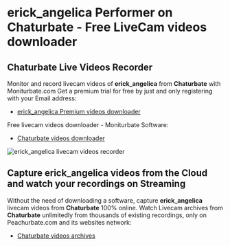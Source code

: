 # erick_angelica Performer on Chaturbate - Free LiveCam videos downloader

## Chaturbate Live Videos Recorder

Monitor and record livecam videos of **erick_angelica** from **Chaturbate** with Moniturbate.com
Get a premium trial for free by just and only registering with your Email address:
* [erick_angelica Premium videos downloader](https://moniturbate.com/request-demo-licence-key.html)

Free livecam videos downloader - Moniturbate Software:
* [Chaturbate videos downloader](https://moniturbate.com/moniturbate-download-software.html)

![erick_angelica livecam videos recorder](https://peachurnet.com/templates/moniturbate-software.png)


## Capture erick_angelica videos from the Cloud and watch your recordings on Streaming

Without the need of downloading a software, capture **erick_angelica** livecam videos from **Chaturbate** 100% online.
Watch Livecam archives from **Chaturbate** unlimitedly from thousands of existing recordings, only on Peachurbate.com and its websites network:
* [Chaturbate videos archives](https://peachurnet.com/)